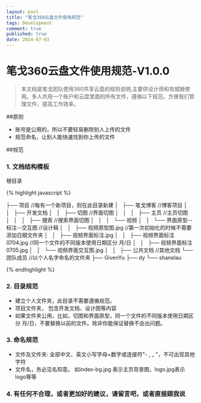```yaml
---
layout: post
title: "笔戈360云盘文件使用规范"
tags: Development
comment: true
published: true
date: 2014-07-03
---
```


#  笔戈360云盘文件使用规范-V1.0.0

>本文档是笔戈团队使用360共享云盘的规则说明,主要供设计师和攻城狮使用。多人共用一个账户和云盘里面的所有文件，遵循以下规范，方便我们管理文件，提高工作效率。

##原则
*  账号是公用的，所以不要轻易删除别人上传的文件
*  规范命名，让别人能快速找到你上传的文件

##规范

###  1.  文档结构模板

根目录

{% highlight javascript %}

├── 项目		//每有一个新项目，则在此目录新建
│   ├── 笔戈博客		//博客项目
│   │   ├── 开发文档
│   │   ├── 切图		//界面切图
│   │   │   ├── 主页		//主页切图
│   │   │   ├── 搜索		//搜索界面切图
│   │   │   └── 视频
│   │   └── 界面原型--标注--交互图		//设计稿
│   │       ├── 视频原型图.jpg		//第一次初始化的时候不需要添加日期文件夹
│   │       ├── 视频界面标注.jpg
│   │       ├── 视频界面标注0704.jpg   //同一个文件的不同版本使用日期区分 月/日
│   │       ├── 视频界面标注0705.jpg
│   │       └── 视频界面交互图.jpg
│   │  
├── 公共文档		//其他文档
└── 团队成员		//以个人名字命名的文件夹
    ├── GivenYu
    ├── dy
    └── shanelau


{% endhighlight %}


### 2.  目录规范
*  建立个人文件夹，此目录不需要遵循规范。
*  项目文件夹， 包含开发文档、设计图等内容
*  如果文件夹公用，比如，切图和界面原型，同一个文件的不同版本使用日期区分 月/日，不要替换以前的文件。除非你能保证替换不会出问题。

### 3.  命名规范
* 文件及文件夹: 全部中文、英文小写字母+数字或连接符"- , _ "，不可出现其他字符
* 文件名，务必见名知意。 如index-bg.jpg  表示主页背景图，logo.jpg表示logo等等

### 4.  有任何不合理，或者更加好的建议，请留言吧，或者直接跟我说

